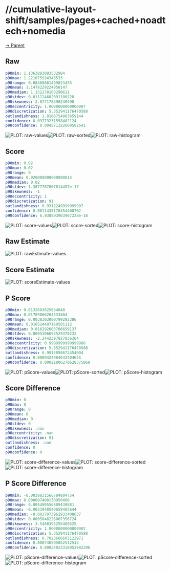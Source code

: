 
# //cumulative-layout-shift/samples/pages+cached+noadtech+nomedia

[→ Parent](../..)


## Raw


```yaml
p90min: 1.1363893093532984
p90max: 1.221075924343533
p90range: 0.08468661499023455
p90mean: 1.1478229224050147
p90median: 1.152278103298611
p90stdev: 0.011124602091100128
p90skewness: 2.877178398240498
p90eccentricity: 1.0000000000000007
p90discretization: 5.352941176470588
outlandishness: 1.0166754083659144
confidence: 0.03773231558402124
p90confidence: 0.004571322660502641

```

![PLOT: raw-values](./raw/values.svg)![PLOT: raw-sorted](./raw/sorted.svg)![PLOT: raw-histogram](./raw/histogram.svg)
## Score


```yaml
p90min: 0.02
p90max: 0.02
p90range: 0
p90mean: 0.020000000000000014
p90median: 0.02
p90stdev: 1.3877787807814457e-17
p90skewness: -1
p90eccentricity: 1
p90discretization: 91
outlandishness: 0.9312249999999997
confidence: 0.0011435176354408702
p90confidence: 6.938893903907228e-18

```

![PLOT: score-values](./score/values.svg)![PLOT: score-sorted](./score/sorted.svg)![PLOT: score-histogram](./score/histogram.svg)
## Raw Estimate

![PLOT: rawEstimate-values](./rawEstimate/values.svg)
## Score Estimate

![PLOT: scoreEstimate-values](./scoreEstimate/values.svg)
## P Score


```yaml
p90min: 0.0132683625634048
p90max: 0.01709866264333404
p90range: 0.0038303000799292386
p90mean: 0.016524497169581112
p90median: 0.016292603706659137
p90stdev: 0.0005306693529370232
p90skewness: -2.2442397827836364
p90eccentricity: 0.9999999999999988
p90discretization: 5.352941176470588
outlandishness: 0.9915898672454004
confidence: 0.0009424984642404655
p90confidence: 0.00021806270628375868

```

![PLOT: pScore-values](./pScore/values.svg)![PLOT: pScore-sorted](./pScore/sorted.svg)![PLOT: pScore-histogram](./pScore/histogram.svg)
## Score Difference


```yaml
p90min: 0
p90max: 0
p90range: 0
p90mean: 0
p90median: 0
p90stdev: 0
p90skewness: .nan
p90eccentricity: .nan
p90discretization: 91
outlandishness: .nan
confidence: 0
p90confidence: 0

```

![PLOT: score-difference-values](./score-difference/values.svg)![PLOT: score-difference-sorted](./score-difference/sorted.svg)![PLOT: score-difference-histogram](./score-difference/histogram.svg)
## P Score Difference


```yaml
p90min: -0.0038831566784804754
p90max: 0.000607400130950406
p90range: 0.004490556809430881
p90mean: -0.0033948540659403644
p90median: -0.0037073962933408637
p90stdev: 0.0005846226007356724
p90skewness: 3.5468395255469525
p90eccentricity: 1.0000000000000002
p90discretization: 5.352941176470588
outlandishness: 0.7023666603122971
confidence: 0.000740595852512513
p90confidence: 0.00024023318053982296

```

![PLOT: pScore-difference-values](./pScore-difference/values.svg)![PLOT: pScore-difference-sorted](./pScore-difference/sorted.svg)![PLOT: pScore-difference-histogram](./pScore-difference/histogram.svg)
